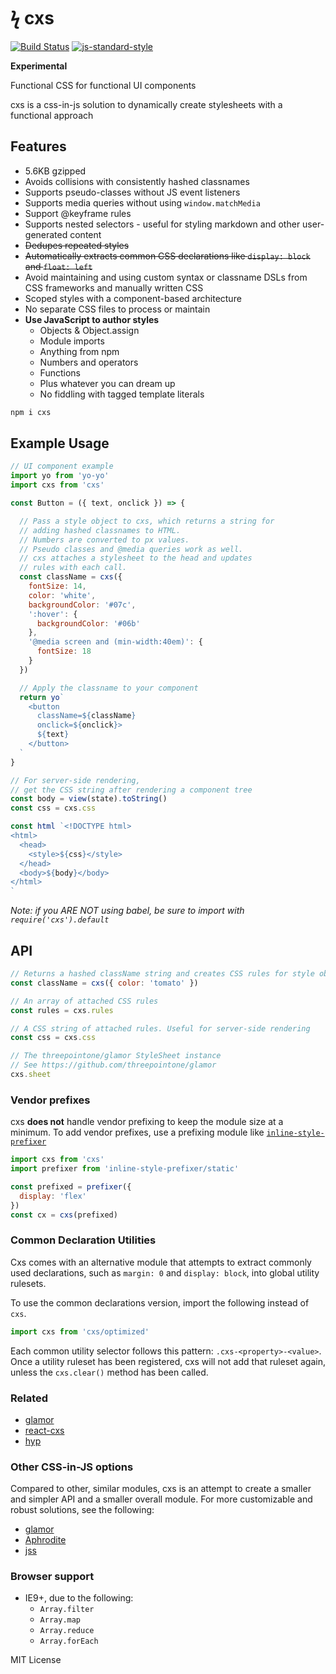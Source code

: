 
# ϟ cxs

[![Build Status](https://travis-ci.org/jxnblk/cxs.svg?branch=master)](https://travis-ci.org/jxnblk/cxs)
[![js-standard-style](https://img.shields.io/badge/code%20style-standard-brightgreen.svg)](http://standardjs.com/)

**Experimental**

Functional CSS for functional UI components

cxs is a css-in-js solution to dynamically create stylesheets with a functional approach

## Features
- 5.6KB gzipped
- Avoids collisions with consistently hashed classnames
- Supports pseudo-classes without JS event listeners
- Supports media queries without using `window.matchMedia`
- Support @keyframe rules
- Supports nested selectors - useful for styling markdown and other user-generated content
- ~~Dedupes repeated styles~~
- ~~Automatically extracts common CSS declarations like `display: block` and `float: left`~~
- Avoid maintaining and using custom syntax or classname DSLs from CSS frameworks and manually written CSS
- Scoped styles with a component-based architecture
- No separate CSS files to process or maintain
- **Use JavaScript to author styles**
  - Objects & Object.assign
  - Module imports
  - Anything from npm
  - Numbers and operators
  - Functions
  - Plus whatever you can dream up
  - No fiddling with tagged template literals


```sh
npm i cxs
```

## Example Usage

```js
// UI component example
import yo from 'yo-yo'
import cxs from 'cxs'

const Button = ({ text, onclick }) => {

  // Pass a style object to cxs, which returns a string for
  // adding hashed classnames to HTML.
  // Numbers are converted to px values.
  // Pseudo classes and @media queries work as well.
  // cxs attaches a stylesheet to the head and updates
  // rules with each call.
  const className = cxs({
    fontSize: 14,
    color: 'white',
    backgroundColor: '#07c',
    ':hover': {
      backgroundColor: '#06b'
    },
    '@media screen and (min-width:40em)': {
      fontSize: 18
    }
  })

  // Apply the classname to your component
  return yo`
    <button
      className=${className}
      onclick=${onclick}>
      ${text}
    </button>
  `
}
```

```js
// For server-side rendering,
// get the CSS string after rendering a component tree
const body = view(state).toString()
const css = cxs.css

const html `<!DOCTYPE html>
<html>
  <head>
    <style>${css}</style>
  </head>
  <body>${body}</body>
</html>
`
```

*Note: if you ARE NOT using babel, be sure to import with `require('cxs').default`*

## API

```js
// Returns a hashed className string and creates CSS rules for style objects
const className = cxs({ color: 'tomato' })

// An array of attached CSS rules
const rules = cxs.rules

// A CSS string of attached rules. Useful for server-side rendering
const css = cxs.css

// The threepointone/glamor StyleSheet instance
// See https://github.com/threepointone/glamor
cxs.sheet
```

### Vendor prefixes

cxs **does not** handle vendor prefixing to keep the module size at a minimum.
To add vendor prefixes, use a prefixing module like [`inline-style-prefixer`](https://github.com/rofrischmann/inline-style-prefixer)

```js
import cxs from 'cxs'
import prefixer from 'inline-style-prefixer/static'

const prefixed = prefixer({
  display: 'flex'
})
const cx = cxs(prefixed)
```

### Common Declaration Utilities

Cxs comes with an alternative module that attempts to extract
commonly used declarations, such as `margin: 0` and `display: block`, into global utility rulesets.

To use the common declarations version, import the following instead of `cxs`.

```js
import cxs from 'cxs/optimized'
```

Each common utility selector follows this pattern: `.cxs-<property>-<value>`. Once a utility ruleset has been registered,
cxs will not add that ruleset again, unless the `cxs.clear()` method has been called.

### Related

- [glamor](https://github.com/threepointone/glamor)
- [react-cxs](https://github.com/jxnblk/react-cxs)
- [hyp](https://github.com/jxnblk/hyp)

### Other CSS-in-JS options

Compared to other, similar modules, cxs is an attempt to create a smaller and simpler API and a smaller overall module.
For more customizable and robust solutions, see the following:

- [glamor](https://github.com/threepointone/glamor)
- [Aphrodite](https://github.com/Khan/aphrodite)
- [jss](https://github.com/jsstyles/jss)

### Browser support

- IE9+, due to the following:
  - `Array.filter`
  - `Array.map`
  - `Array.reduce`
  - `Array.forEach`

MIT License
